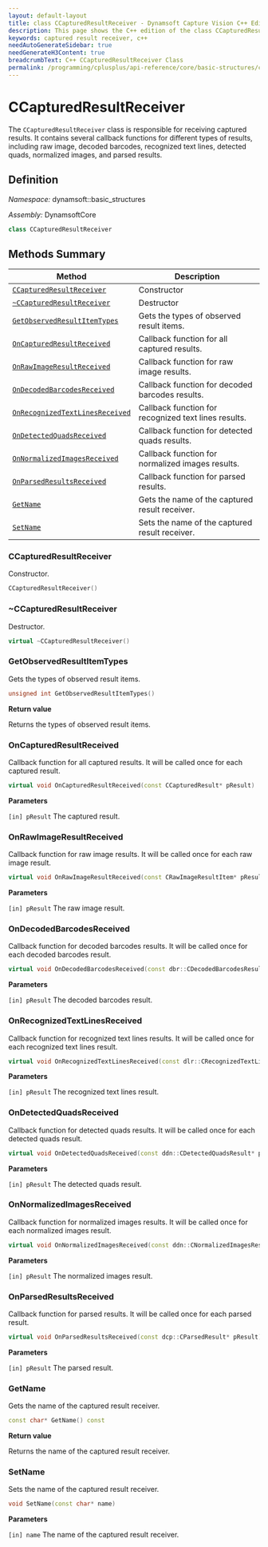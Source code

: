 ```yaml
---
layout: default-layout
title: class CCapturedResultReceiver - Dynamsoft Capture Vision C++ Edition API Reference
description: This page shows the C++ edition of the class CCapturedResultReceiver in Core Module.
keywords: captured result receiver, c++
needAutoGenerateSidebar: true
needGenerateH3Content: true
breadcrumbText: C++ CCapturedResultReceiver Class
permalink: /programming/cplusplus/api-reference/core/basic-structures/captured-result-receiver.html
---
```


# CCapturedResultReceiver

The `CCapturedResultReceiver` class is responsible for receiving captured results. It contains several callback functions for different types of results, including raw image, decoded barcodes, recognized text lines, detected quads, normalized images, and parsed results.

## Definition

*Namespace:* dynamsoft::basic_structures

*Assembly:* DynamsoftCore

```cpp
class CCapturedResultReceiver 
```

## Methods Summary

| Method                                                            | Description                                          |
| ----------------------------------------------------------------- | ---------------------------------------------------- |
| [`CCapturedResultReceiver`](#ccapturedresultreceiver)               | Constructor                                          |
| [`~CCapturedResultReceiver`](#ccapturedresultreceiver)              | Destructor                                           |
| [`GetObservedResultItemTypes`](#getobservedresultitemtypes)       | Gets the types of observed result items.             |
| [`OnCapturedResultReceived`](#oncapturedresultreceived)           | Callback function for all captured results.          |
| [`OnRawImageResultReceived`](#onrawimageresultreceived)           | Callback function for raw image results.             |
| [`OnDecodedBarcodesReceived`](#ondecodedbarcodesreceived)         | Callback function for decoded barcodes results.      |
| [`OnRecognizedTextLinesReceived`](#onrecognizedtextlinesreceived) | Callback function for recognized text lines results. |
| [`OnDetectedQuadsReceived`](#ondetectedquadsreceived)             | Callback function for detected quads results.        |
| [`OnNormalizedImagesReceived`](#onnormalizedimagesreceived)       | Callback function for normalized images results.     |
| [`OnParsedResultsReceived`](#onparsedresultsreceived)             | Callback function for parsed results.                |
| [`GetName`](#getname)       | Gets the name of the captured result receiver.                                             |
| [`SetName`](#setname)       | Sets the name of the captured result receiver.                                             |

### CCapturedResultReceiver

Constructor.

```cpp
CCapturedResultReceiver()
```

### ~CCapturedResultReceiver

Destructor.

```cpp
virtual ~CCapturedResultReceiver()
```

### GetObservedResultItemTypes

Gets the types of observed result items.

```cpp
unsigned int GetObservedResultItemTypes()
```

**Return value**

Returns the types of observed result items.

### OnCapturedResultReceived

Callback function for all captured results. It will be called once for each captured result.

```cpp
virtual void OnCapturedResultReceived(const CCapturedResult* pResult)
```

**Parameters**

`[in] pResult` The captured result.

### OnRawImageResultReceived

Callback function for raw image results. It will be called once for each raw image result.

```cpp
virtual void OnRawImageResultReceived(const CRawImageResultItem* pResult)
```

**Parameters**

`[in] pResult` The raw image result.

### OnDecodedBarcodesReceived

Callback function for decoded barcodes results. It will be called once for each decoded barcodes result.

```cpp
virtual void OnDecodedBarcodesReceived(const dbr::CDecodedBarcodesResult* pResult)
```

**Parameters**

`[in] pResult` The decoded barcodes result.

### OnRecognizedTextLinesReceived

Callback function for recognized text lines results. It will be called once for each recognized text lines result.

```cpp
virtual void OnRecognizedTextLinesReceived(const dlr::CRecognizedTextLinesResult* pResult)
```

**Parameters**

`[in] pResult` The recognized text lines result.

### OnDetectedQuadsReceived

Callback function for detected quads results. It will be called once for each detected quads result.

```cpp
virtual void OnDetectedQuadsReceived(const ddn::CDetectedQuadsResult* pResult)
```

**Parameters**

`[in] pResult` The detected quads result.

### OnNormalizedImagesReceived

Callback function for normalized images results. It will be called once for each normalized images result.

```cpp
virtual void OnNormalizedImagesReceived(const ddn::CNormalizedImagesResult* pResult)
```

**Parameters**

`[in] pResult` The normalized images result.

### OnParsedResultsReceived

Callback function for parsed results. It will be called once for each parsed result.

```cpp
virtual void OnParsedResultsReceived(const dcp::CParsedResult* pResult)
```

**Parameters**

`[in] pResult` The parsed result.

### GetName

Gets the name of the captured result receiver.  

```cpp
const char* GetName() const
```

**Return value**

Returns the name of the captured result receiver.  

### SetName

Sets the name of the captured result receiver.  

```cpp
void SetName(const char* name)
```

**Parameters**

`[in] name` The name of the captured result receiver.
